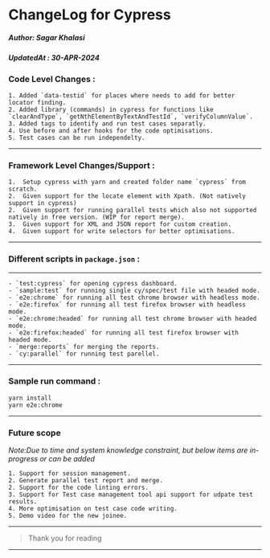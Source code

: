 # ChangeLog for Cypress
##### _Author: Sagar Khalasi_
##### _UpdatedAt : 30-APR-2024_

### Code Level Changes :
```
1. Added `data-testid` for places where needs to add for better locator finding.
2. Added library (commands) in cypress for functions like `clearAndType`, `getNthElementByTextAndTestId`, `verifyColumnValue`.
3. Added tags to identify and run test cases separatly.
4. Use before and after hooks for the code optimisations.
5. Test cases can be run independelty.
```

----

### Framework Level Changes/Support :
```
1.  Setup cypress with yarn and created folder name `cypress` from scratch.
2.  Given support for the locate element with Xpath. (Not natively support in cypress)
2.  Given support for running parallel tests which also not supported natively in free version. (WIP for report merge).
3.  Given support for XML and JSON report for custom creation.
4.  Given support for write selectors for better optimisations.
```
----

### Different scripts in `package.json` :
------
    - `test:cypress` for opening cypress dashboard.
    - `sample:test` for running single cy/spec/test file with headed mode.
    - `e2e:chrome` for running all test chrome browser with headless mode.
    - `e2e:firefox` for running all test firefox browser with headless mode. 
    - `e2e:chrome:headed` for running all test chrome browser with headed mode.
    - `e2e:firefox:headed` for running all test firefox browser with headed mode. 
    - `merge:reports` for merging the reports.
    - `cy:parallel` for running test parellel.
-----

### Sample run command :
```
yarn install
yarn e2e:chrome
```
----

### Future scope

_Note:Due to time and system knowledge constraint, but below items are in-progress or can be added_
```
1. Support for session management.
2. Generate parallel test report and merge.
2. Support for the code linting errors.
3. Support for Test case management tool api support for udpate test results.
4. More optimisation on test case code writing.
5. Demo video for the new joinee.
```

-----

>Thank you for reading

----
